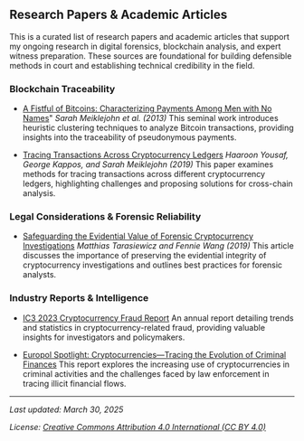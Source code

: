 ## Research Papers & Academic Articles

This is a curated list of research papers and academic articles that support my ongoing research in digital forensics, blockchain analysis, and expert witness preparation. These sources are foundational for building defensible methods in court and establishing technical credibility in the field.

### Blockchain Traceability
- [A Fistful of Bitcoins: Characterizing Payments Among Men with No Names](https://cseweb.ucsd.edu/~smeiklejohn/files/imc13.pdf)"
*Sarah Meiklejohn et al. (2013)*
This seminal work introduces heuristic clustering techniques to analyze Bitcoin transactions, providing insights into the traceability of pseudonymous payments.

- [Tracing Transactions Across Cryptocurrency Ledgers](https://www.usenix.org/system/files/sec19-yousaf_0.pdf)
*Haaroon Yousaf, George Kappos, and Sarah Meiklejohn (2019)*
This paper examines methods for tracing transactions across different cryptocurrency ledgers, highlighting challenges and proposing solutions for cross-chain analysis.

### Legal Considerations & Forensic Reliability
- [Safeguarding the Evidential Value of Forensic Cryptocurrency Investigations](https://www.sciencedirect.com/science/article/pii/S1742287619302567)
*Matthias Tarasiewicz and Fennie Wang (2019)*
This article discusses the importance of preserving the evidential integrity of cryptocurrency investigations and outlines best practices for forensic analysts.

### Industry Reports & Intelligence

- [IC3 2023 Cryptocurrency Fraud Report](https://www.ic3.gov/Media/PDF/AnnualReport/2023_IC3CryptocurrencyReport.pdf)
  An annual report detailing trends and statistics in cryptocurrency-related fraud, providing valuable insights for investigators and policymakers.

- [Europol Spotlight: Cryptocurrencies—Tracing the Evolution of Criminal Finances](https://www.europol.europa.eu/cms/sites/default/files/documents/Europol%20Spotlight%20-%20Cryptocurrencies%20-%20Tracing%20the%20evolution%20of%20criminal%20finances.pdf)
  This report explores the increasing use of cryptocurrencies in criminal activities and the challenges faced by law enforcement in tracing illicit financial flows.

---

*Last updated: March 30, 2025*

*License: [Creative Commons Attribution 4.0 International (CC BY 4.0)](https://creativecommons.org/licenses/by/4.0/)*
